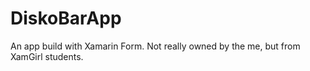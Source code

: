 # DiskoBarApp
An app build with Xamarin Form. Not really owned by the me, but from XamGirl students.
